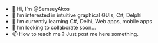 - 👋 Hi, I’m @SemseyAkos
- 👀 I’m interested in intuitive graphical GUIs, C#, Delphi
- 🌱 I’m currently learning C#, Delhi, Web apps, mobile apps
- 💞️ I’m looking to collaborate soon...
- 📫 How to reach me ? Just post me here something.

<!---
SemseyAkos/SemseyAkos is a ✨ special ✨ repository because its `README.md` (this file) appears on your GitHub profile.
You can click the Preview link to take a look at your changes.
--->
